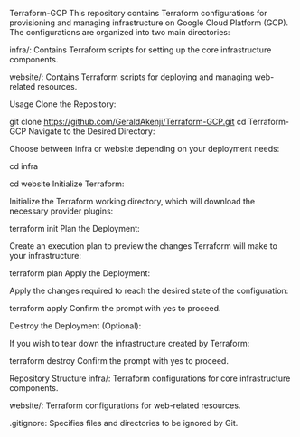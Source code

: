 Terraform-GCP
This repository contains Terraform configurations for provisioning and managing infrastructure on Google Cloud Platform (GCP). The configurations are organized into two main directories:

infra/: Contains Terraform scripts for setting up the core infrastructure components.

website/: Contains Terraform scripts for deploying and managing web-related resources.

Usage
Clone the Repository:

git clone https://github.com/GeraldAkenji/Terraform-GCP.git
cd Terraform-GCP
Navigate to the Desired Directory:

Choose between infra or website depending on your deployment needs:

cd infra

cd website
Initialize Terraform:

Initialize the Terraform working directory, which will download the necessary provider plugins:

terraform init
Plan the Deployment:

Create an execution plan to preview the changes Terraform will make to your infrastructure:

terraform plan
Apply the Deployment:

Apply the changes required to reach the desired state of the configuration:

terraform apply
Confirm the prompt with yes to proceed.

Destroy the Deployment (Optional):

If you wish to tear down the infrastructure created by Terraform:

terraform destroy
Confirm the prompt with yes to proceed.

Repository Structure
infra/: Terraform configurations for core infrastructure components.

website/: Terraform configurations for web-related resources.

.gitignore: Specifies files and directories to be ignored by Git.